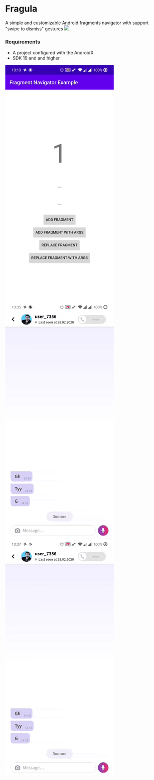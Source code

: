 # Fragula
A simple and customizable Android fragments navigator with support "swipe to dismiss" gestures
![](20200301_131107.gif)

### Requirements
* A project configured with the AndroidX
* SDK 19 and and higher



![](20200301_131439.gif)
![](20200301_133838.gif)
![](20200301_133937.gif)
